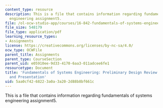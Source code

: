 ```yaml
---
content_type: resource
description: This is a file that contains information regarding fundamentals of systems
  engineering assignment5.
file: /ol-ocw-studio-app/courses/16-842-fundamentals-of-systems-engineering-fall-2015/5aa0cf4268223a0a3a202d88b8bf661c_MIT16_842F15_Assignment5.pdf
file_size: 548179
file_type: application/pdf
learning_resource_types:
- Assignments
license: https://creativecommons.org/licenses/by-nc-sa/4.0/
ocw_type: OCWFile
parent_title: Assignments
parent_type: CourseSection
parent_uid: e05910ee-9d33-4170-6aa3-011adcee6fe1
resourcetype: Document
title: 'Fundamentals of Systems Engineering: Preliminary Design Review (PDR) Package
  and Presentation'
uid: 5aa0cf42-6822-3a0a-3a20-2d88b8bf661c
---
```

This is a file that contains information regarding fundamentals of systems engineering assignment5.